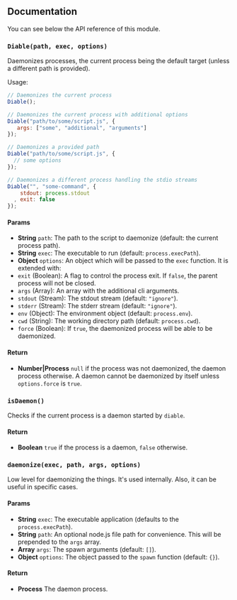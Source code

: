 ## Documentation
You can see below the API reference of this module.

### `Diable(path, exec, options)`
Daemonizes processes, the current process being the default target (unless
a different path is provided).

Usage:

```js
// Daemonizes the current process
Diable();

// Daemonizes the current process with additional options
Diable("path/to/some/script.js", {
   args: ["some", "additional", "arguments"]
});

// Daemonizes a provided path
Diable("path/to/some/script.js", {
  // some options
});

// Daemonizes a different process handling the stdio streams
Diable("", "some-command", {
    stdout: process.stdout
  , exit: false
});
```

#### Params
- **String** `path`: The path to the script to daemonize (default: the current process path).
- **String** `exec`: The executable to run (default: `process.execPath`).
- **Object** `options`: An object which will be passed to the `exec` function. It is extended with:
 - `exit` (Boolean): A flag to control the process exit. If `false`, the parent process will not be closed.
 - `args` (Array): An array with the additional cli arguments.
 - `stdout` (Stream): The stdout stream (default: `"ignore"`).
 - `stderr` (Stream): The stderr stream (default: `"ignore"`).
 - `env` (Object): The environment object (default: `process.env`).
 - `cwd` (String): The working directory path (default: `process.cwd`).
 - `force` (Boolean): If `true`, the daemonized process will be able to be daemonized.

#### Return
- **Number|Process** `null` if the process was not daemonized, the daemon process otherwise. A daemon cannot be daemonized by itself unless `options.force` is `true`.

### `isDaemon()`
Checks if the current process is a daemon started by `diable`.

#### Return
- **Boolean** `true` if the process is a daemon, `false` otherwise.

### `daemonize(exec, path, args, options)`
Low level for daemonizing the things. It's used internally.
Also, it can be useful in specific cases.

#### Params
- **String** `exec`: The executable application (defaults to the `process.execPath`).
- **String** `path`: An optional node.js file path for convenience. This will be prepended to the `args` array.
- **Array** `args`: The spawn arguments (default: `[]`).
- **Object** `options`: The object passed to the `spawn` function (default: `{}`).

#### Return
- **Process** The daemon process.

